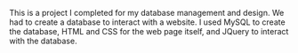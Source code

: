This is a project I completed for my database management and design. We had to create a database to interact with 
a website. I used MySQL to create the database, HTML and CSS for the web page itself, and JQuery to interact with 
the database. 
